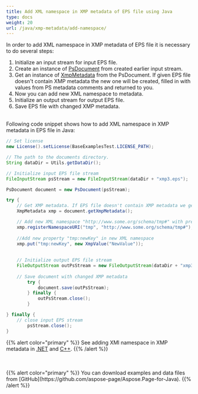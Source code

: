 ```yaml
---
title: Add XML namespace in XMP metadata of EPS file using Java
type: docs
weight: 20
url: /java/xmp-metadata/add-namespace/
---
```


<!--
{{% alert color="primary" %}} 

You can check the quality of Aspose.Page EPS to PDF conversion and view the results via free online <a nofollow href="https://products.aspose.app/page/conversion/eps-to-pdf">EPS to PDF Converter</a> {{% /alert %}}
-->

In order to add XML namespace in XMP metadata of EPS file it is necessary to do several steps:
1. Initialize an input stream for input EPS file.
2. Create an instance of [PsDocument](https://apireference.aspose.com/page/java/com.aspose.eps/psdocument) from created earlier input stream.
3. Get an instance of [XmpMetadata](https://apireference.aspose.com/page/java/com.aspose.eps.xmp/xmpmetadata) from the PsDocument. If given EPS file doesn't contain XMP metadata the new one
will be created, filled in with values from PS metadata comments and returned to you.
4. Now you can add new XML namespace to metadata.
5. Initialize an output stream for output EPS file.
6. Save EPS file with changed XMP metadata.

<br>Following code snippet shows how to add XML namespace in XMP metadata in EPS file in Java:
<br>
```Java
// Set license
new License().setLicense(BaseExamplesTest.LICENSE_PATH);

// The path to the documents directory.
String dataDir = Utils.getDataDir();

// Initialize input EPS file stream
FileInputStream psStream = new FileInputStream(dataDir + "xmp3.eps");

PsDocument document = new PsDocument(psStream);

try {
    // Get XMP metadata. If EPS file doesn't contain XMP metadata we get new one filled with values from PS metadata comments (%%Creator, %%CreateDate, %%Title etc)
    XmpMetadata xmp = document.getXmpMetadata();

    // Add new XML namespace "http://www.some.org/schema/tmp#" with prefix "tmp"
    xmp.registerNamespaceURI("tmp", "http://www.some.org/schema/tmp#");
    
    //Add new property "tmp:newKey" in new XML namespace
    xmp.put("tmp:newKey", new XmpValue("NewValue"));
    
    
    // Initialize output EPS file stream
    FileOutputStream outPsStream = new FileOutputStream(dataDir + "xmp3_changed.eps");
    
    // Save document with changed XMP metadata
		try {			
			document.save(outPsStream);
		} finally {
			outPsStream.close();
		}

} finally {
    // close input EPS stream
		psStream.close();
}
```
{{% alert color="primary" %}}
See adding XMl namespace in XMP metadata in [.NET](/page/net/xmp-metadata/add-namespace/) and [C++](/page/cpp/xmp-metadata/add-namespace/).
{{% /alert %}}

<!--
{{% alert color="primary" %}}
Evaluate EPS to PDF conversion online on our <a nofollow href="https://products.aspose.app/page/conversion/eps-to-pdf">EPS to PDF Converter</a>. You can convert several EPS files to PDF at once and dowload results in a few seconds.
 {{% /alert %}}
-->
<br>
<br>
{{% alert color="primary" %}}
You can download examples and data files from [GitHub](https://github.com/aspose-page/Aspose.Page-for-Java). {{% /alert %}} 